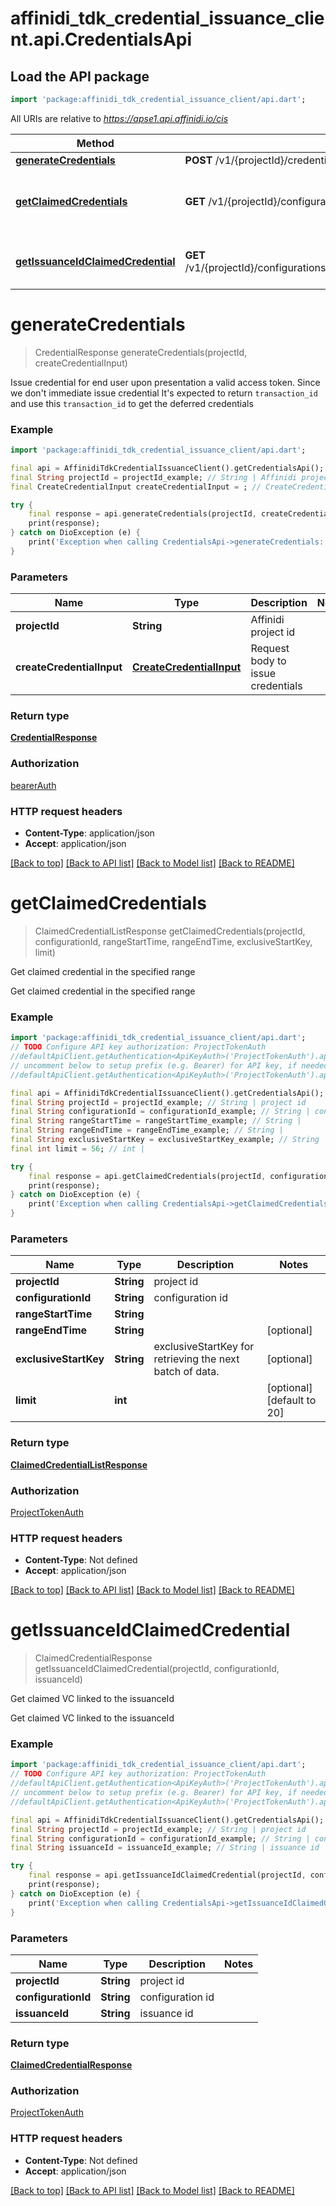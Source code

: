 # affinidi_tdk_credential_issuance_client.api.CredentialsApi

## Load the API package

```dart
import 'package:affinidi_tdk_credential_issuance_client/api.dart';
```

All URIs are relative to *https://apse1.api.affinidi.io/cis*

| Method                                                                                 | HTTP request                                                                                | Description                                   |
| -------------------------------------------------------------------------------------- | ------------------------------------------------------------------------------------------- | --------------------------------------------- |
| [**generateCredentials**](CredentialsApi.md#generatecredentials)                       | **POST** /v1/{projectId}/credential                                                         |
| [**getClaimedCredentials**](CredentialsApi.md#getclaimedcredentials)                   | **GET** /v1/{projectId}/configurations/{configurationId}/credentials                        | Get claimed credential in the specified range |
| [**getIssuanceIdClaimedCredential**](CredentialsApi.md#getissuanceidclaimedcredential) | **GET** /v1/{projectId}/configurations/{configurationId}/issuances/{issuanceId}/credentials | Get claimed VC linked to the issuanceId       |

# **generateCredentials**

> CredentialResponse generateCredentials(projectId, createCredentialInput)

Issue credential for end user upon presentation a valid access token. Since we don't immediate issue credential It's expected to return `transaction_id` and use this `transaction_id` to get the deferred credentials

### Example

```dart
import 'package:affinidi_tdk_credential_issuance_client/api.dart';

final api = AffinidiTdkCredentialIssuanceClient().getCredentialsApi();
final String projectId = projectId_example; // String | Affinidi project id
final CreateCredentialInput createCredentialInput = ; // CreateCredentialInput | Request body to issue credentials

try {
    final response = api.generateCredentials(projectId, createCredentialInput);
    print(response);
} catch on DioException (e) {
    print('Exception when calling CredentialsApi->generateCredentials: $e\n');
}
```

### Parameters

| Name                      | Type                                                  | Description                       | Notes |
| ------------------------- | ----------------------------------------------------- | --------------------------------- | ----- |
| **projectId**             | **String**                                            | Affinidi project id               |
| **createCredentialInput** | [**CreateCredentialInput**](CreateCredentialInput.md) | Request body to issue credentials |

### Return type

[**CredentialResponse**](CredentialResponse.md)

### Authorization

[bearerAuth](../README.md#bearerAuth)

### HTTP request headers

- **Content-Type**: application/json
- **Accept**: application/json

[[Back to top]](#) [[Back to API list]](../README.md#documentation-for-api-endpoints) [[Back to Model list]](../README.md#documentation-for-models) [[Back to README]](../README.md)

# **getClaimedCredentials**

> ClaimedCredentialListResponse getClaimedCredentials(projectId, configurationId, rangeStartTime, rangeEndTime, exclusiveStartKey, limit)

Get claimed credential in the specified range

Get claimed credential in the specified range

### Example

```dart
import 'package:affinidi_tdk_credential_issuance_client/api.dart';
// TODO Configure API key authorization: ProjectTokenAuth
//defaultApiClient.getAuthentication<ApiKeyAuth>('ProjectTokenAuth').apiKey = 'YOUR_API_KEY';
// uncomment below to setup prefix (e.g. Bearer) for API key, if needed
//defaultApiClient.getAuthentication<ApiKeyAuth>('ProjectTokenAuth').apiKeyPrefix = 'Bearer';

final api = AffinidiTdkCredentialIssuanceClient().getCredentialsApi();
final String projectId = projectId_example; // String | project id
final String configurationId = configurationId_example; // String | configuration id
final String rangeStartTime = rangeStartTime_example; // String |
final String rangeEndTime = rangeEndTime_example; // String |
final String exclusiveStartKey = exclusiveStartKey_example; // String | exclusiveStartKey for retrieving the next batch of data.
final int limit = 56; // int |

try {
    final response = api.getClaimedCredentials(projectId, configurationId, rangeStartTime, rangeEndTime, exclusiveStartKey, limit);
    print(response);
} catch on DioException (e) {
    print('Exception when calling CredentialsApi->getClaimedCredentials: $e\n');
}
```

### Parameters

| Name                  | Type       | Description                                              | Notes                      |
| --------------------- | ---------- | -------------------------------------------------------- | -------------------------- |
| **projectId**         | **String** | project id                                               |
| **configurationId**   | **String** | configuration id                                         |
| **rangeStartTime**    | **String** |                                                          |
| **rangeEndTime**      | **String** |                                                          | [optional]                 |
| **exclusiveStartKey** | **String** | exclusiveStartKey for retrieving the next batch of data. | [optional]                 |
| **limit**             | **int**    |                                                          | [optional] [default to 20] |

### Return type

[**ClaimedCredentialListResponse**](ClaimedCredentialListResponse.md)

### Authorization

[ProjectTokenAuth](../README.md#ProjectTokenAuth)

### HTTP request headers

- **Content-Type**: Not defined
- **Accept**: application/json

[[Back to top]](#) [[Back to API list]](../README.md#documentation-for-api-endpoints) [[Back to Model list]](../README.md#documentation-for-models) [[Back to README]](../README.md)

# **getIssuanceIdClaimedCredential**

> ClaimedCredentialResponse getIssuanceIdClaimedCredential(projectId, configurationId, issuanceId)

Get claimed VC linked to the issuanceId

Get claimed VC linked to the issuanceId

### Example

```dart
import 'package:affinidi_tdk_credential_issuance_client/api.dart';
// TODO Configure API key authorization: ProjectTokenAuth
//defaultApiClient.getAuthentication<ApiKeyAuth>('ProjectTokenAuth').apiKey = 'YOUR_API_KEY';
// uncomment below to setup prefix (e.g. Bearer) for API key, if needed
//defaultApiClient.getAuthentication<ApiKeyAuth>('ProjectTokenAuth').apiKeyPrefix = 'Bearer';

final api = AffinidiTdkCredentialIssuanceClient().getCredentialsApi();
final String projectId = projectId_example; // String | project id
final String configurationId = configurationId_example; // String | configuration id
final String issuanceId = issuanceId_example; // String | issuance id

try {
    final response = api.getIssuanceIdClaimedCredential(projectId, configurationId, issuanceId);
    print(response);
} catch on DioException (e) {
    print('Exception when calling CredentialsApi->getIssuanceIdClaimedCredential: $e\n');
}
```

### Parameters

| Name                | Type       | Description      | Notes |
| ------------------- | ---------- | ---------------- | ----- |
| **projectId**       | **String** | project id       |
| **configurationId** | **String** | configuration id |
| **issuanceId**      | **String** | issuance id      |

### Return type

[**ClaimedCredentialResponse**](ClaimedCredentialResponse.md)

### Authorization

[ProjectTokenAuth](../README.md#ProjectTokenAuth)

### HTTP request headers

- **Content-Type**: Not defined
- **Accept**: application/json

[[Back to top]](#) [[Back to API list]](../README.md#documentation-for-api-endpoints) [[Back to Model list]](../README.md#documentation-for-models) [[Back to README]](../README.md)
